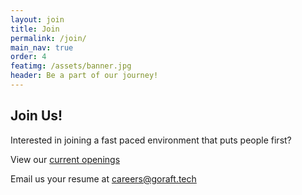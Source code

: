 ```yaml
---
layout: join
title: Join
permalink: /join/
main_nav: true
order: 4
featimg: /assets/banner.jpg
header: Be a part of our journey!
---
```


## Join Us!
Interested in joining a fast paced environment that puts people first?

View our [current openings](https://boards.greenhouse.io/raft)

Email us your resume at [careers@goraft.tech](mailto:careers@goraft.tech?subject=Job%20Inquiry%20from%20goRaft.tech)
